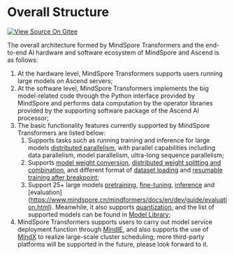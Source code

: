 # Overall Structure

[![View Source On Gitee](https://mindspore-website.obs.cn-north-4.myhuaweicloud.com/website-images/master/resource/_static/logo_source_en.svg)](https://gitee.com/mindspore/docs/blob/master/docs/mindformers/docs/source_en/introduction/overview.md)

The overall architecture formed by MindSpore Transformers and the end-to-end AI hardware and software ecosystem of MindSpore and Ascend is as follows:

1. At the hardware level, MindSpore Transformers supports users running large models on Ascend servers;
2. At the software level, MindSpore Transformers implements the big model-related code through the Python interface provided by MindSpore and performs data computation by the operator libraries provided by the supporting software package of the Ascend AI processor;
3. The basic functionality features currently supported by MindSpore Transformers are listed below:
   1. Supports tasks such as running training and inference for large models [distributed parallelism](https://www.mindspore.cn/mindformers/docs/en/dev/feature/parallel_training.html), with parallel capabilities including data parallelism, model parallelism, ultra-long sequence parallelism;
   2. Supports [model weight conversion](https://www.mindspore.cn/mindformers/docs/en/dev/feature/weight_conversion.html), [distributed weight splitting and combination](https://www.mindspore.cn/mindformers/docs/en/dev/feature/transform_weight.html), and different format of [dataset loading](https://www.mindspore.cn/mindformers/docs/en/dev/feature/dataset.html) and [resumable training after breakpoint](https://www.mindspore.cn/mindformers/docs/en/dev/feature/resume_training.html);
   3. Support 25+ large models [pretraining](https://www.mindspore.cn/mindformers/docs/en/dev/guide/pre_training.html), [fine-tuning](https://www.mindspore.cn/mindformers/docs/en/dev/guide/supervised_fine_tuning.html), [inference](https://www.mindspore.cn/mindformers/docs/en/dev/guide/inference.html) and [evaluation] (https://www.mindspore.cn/mindformers/docs/en/dev/guide/evaluation.html). Meanwhile, it also supports [quantization](https://www.mindspore.cn/mindformers/docs/en/dev/feature/quantization.html), and the list of supported models can be found in [Model Library](https://www.mindspore.cn/mindformers/docs/en/dev/introduction/models.html);
4. MindSpore Transformers supports users to carry out model service deployment function through [MindIE](https://www.mindspore.cn/mindformers/docs/en/dev/guide/mindie_deployment.html), and also supports the use of [MindX]( https://www.hiascend.com/software/mindx-dl) to realize large-scale cluster scheduling; more third-party platforms will be supported in the future, please look forward to it.
